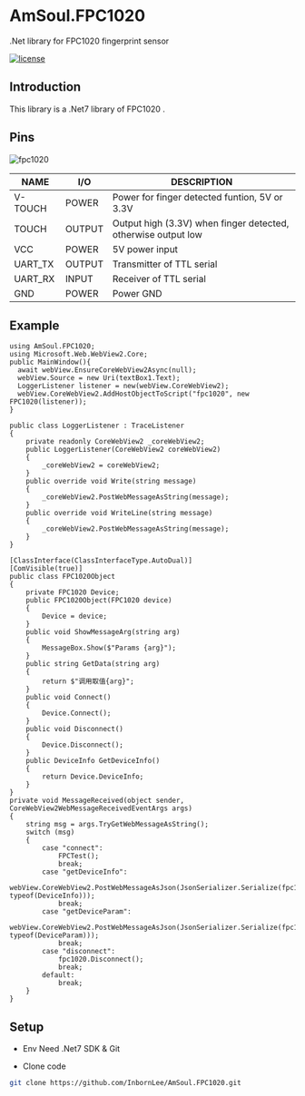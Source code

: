 ﻿# AmSoul.FPC1020
.Net library for FPC1020 fingerprint sensor

[![license](https://img.shields.io/badge/license-MIT-green.svg)](./LICENSE)

## Introduction
This library is a .Net7 library of FPC1020 .
## Pins
![fpc1020]

| NAME | I/O | DESCRIPTION |
| ------ | ------ | ------ |
| V-TOUCH | POWER | Power for finger detected funtion, 5V or 3.3V |
| TOUCH | OUTPUT | Output high (3.3V) when finger detected, otherwise output low |
| VCC | POWER | 5V power input |
| UART_TX | OUTPUT | Transmitter of TTL serial |
| UART_RX | INPUT | Receiver of TTL serial |
| GND | POWER | Power GND |

## Example
```CSharp
using AmSoul.FPC1020;
using Microsoft.Web.WebView2.Core;
public MainWindow(){
  await webView.EnsureCoreWebView2Async(null);
  webView.Source = new Uri(textBox1.Text);
  LoggerListener listener = new(webView.CoreWebView2);
  webView.CoreWebView2.AddHostObjectToScript("fpc1020", new FPC1020(listener));
}

public class LoggerListener : TraceListener
{
    private readonly CoreWebView2 _coreWebView2;
    public LoggerListener(CoreWebView2 coreWebView2)
    {
        _coreWebView2 = coreWebView2;
    }
    public override void Write(string message)
    {
        _coreWebView2.PostWebMessageAsString(message);
    }
    public override void WriteLine(string message)
    {
        _coreWebView2.PostWebMessageAsString(message);
    }
}

[ClassInterface(ClassInterfaceType.AutoDual)]
[ComVisible(true)]
public class FPC1020Object
{
    private FPC1020 Device;
    public FPC1020Object(FPC1020 device)
    {
        Device = device;
    }
    public void ShowMessageArg(string arg)
    {
        MessageBox.Show($"Params {arg}");
    }
    public string GetData(string arg)
    {
        return $"调用取值{arg}";
    }
    public void Connect()
    {
        Device.Connect();
    }
    public void Disconnect()
    {
        Device.Disconnect();
    }
    public DeviceInfo GetDeviceInfo()
    {
        return Device.DeviceInfo;
    }
}
private void MessageReceived(object sender, CoreWebView2WebMessageReceivedEventArgs args)
{
    string msg = args.TryGetWebMessageAsString();
    switch (msg)
    {
        case "connect":
            FPCTest();
            break;
        case "getDeviceInfo":
            webView.CoreWebView2.PostWebMessageAsJson(JsonSerializer.Serialize(fpc1020.DeviceInfo, typeof(DeviceInfo)));
            break;
        case "getDeviceParam":
            webView.CoreWebView2.PostWebMessageAsJson(JsonSerializer.Serialize(fpc1020.DeviceParam, typeof(DeviceParam)));
            break;
        case "disconnect":
            fpc1020.Disconnect();
            break;
        default:
            break;
    }
}
```
## Setup

- Env
  Need .Net7 SDK & Git

- Clone code

```bash
git clone https://github.com/InbornLee/AmSoul.FPC1020.git
```

[fpc1020]: https://raw.githubusercontent.com/sreckod/pyFPC1020/master/images/fpc1020_pins.jpg
